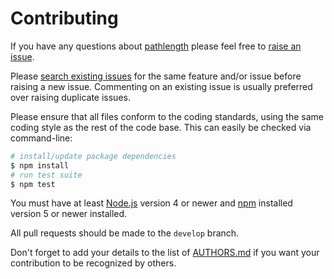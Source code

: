# Contributing

If you have any questions about [pathlength](https://github.com/neocotic/pathlength) please feel free to
[raise an issue](https://github.com/neocotic/pathlength/issues/new).

Please [search existing issues](https://github.com/neocotic/pathlength/issues) for the same feature and/or issue before
raising a new issue. Commenting on an existing issue is usually preferred over raising duplicate issues.

Please ensure that all files conform to the coding standards, using the same coding style as the rest of the code base.
This can easily be checked via command-line:

``` bash
# install/update package dependencies
$ npm install
# run test suite
$ npm test
```

You must have at least [Node.js](https://nodejs.org) version 4 or newer and [npm](https://npmjs.com) installed version 5
or newer installed.

All pull requests should be made to the `develop` branch.

Don't forget to add your details to the list of
[AUTHORS.md](https://github.com/neocotic/pathlength/blob/master/AUTHORS.md) if you want your contribution to be
recognized by others.
